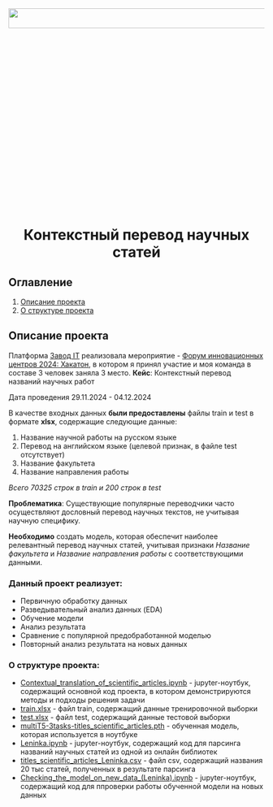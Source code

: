<img src=https://s9.travelask.ru/uploads/post/000/020/141/main_image/facebook-f5a1973dacfb009d1f93161d2a5cddd5.jpg width=700px height=10%>

# <center> Контекстный перевод научных статей
  
## Оглавление
1. [Описание проекта](#описание-проекта)
2. [О структуре проекта](#о-структуре-проекта)


## Описание проекта
Платформа [Завод IT](https://zavodit.ru/) реализовала мероприятие - [Форум инновационных центров 2024: Хакатон](https://zavodit.ru/ru/calendar/event/64), в котором я принял участие и моя команда в составе 3 человек заняла 3 место. 
**Кейс**: Контекстный перевод названий научных работ

Дата проведения
29.11.2024 - 04.12.2024

В качестве входных данных  **были предоставлены** файлы train и test в формате **xlsx**, содержащие следующие данные:
1. Название научной работы на русском языке
2. Перевод на английском языке (целевой признак, в файле test отсутствует)
3. Название факультета
4. Название направления работы
   
*Всего 70325 строк в train и 200 строк в test*
   
**Проблематика**: Существующие популярные переводчики часто осуществляют дословный перевод научных текстов, не учитывая научную специфику.

**Необходимо** создать модель, которая обеспечит наиболее релевантный перевод научных статей, учитывая признаки *Название факультета* и *Название направления работы* с соответствующими данными.

### Данный проект реализует:
* Первичную обработку данных
* Разведывательный анализ данных (EDA)
* Обучение модели
* Анализ результата
* Сравнение с популярной предобработанной моделью
* Повторный анализ результата на новых данных

### О структуре проекта:
* [Contextual_translation_of_scientific_articles.ipynb](Contextual_translation_of_scientific_articles.ipynb) - jupyter-ноутбук, содержащий основной код проекта, в котором демонстрируются методы и подходы решения задачи
* [train.xlsx](train.xlsx) - файл train, содержащий данные тренировочной выборки
* [test.xlsx](test.xlsx) - файл test, содержащий данные тестовой выборки
* [multiT5-3tasks-titles_scientific_articles.pth](https://drive.google.com/file/d/1s7xSJ-D5QSvd1UIg7KExHXi1tDNXvVZg/view?usp=drive_link) - обученная модель, которая используется в ноутбуке
* [Leninka.ipynb](Leninka.ipynb) - jupyter-ноутбук, содержащий код для парсинга названий научных статей из одной из онлайн библиотек
* [titles_scientific_articles_Leninka.csv](titles_scientific_articles_Leninka.csv) - файл csv, содержащий названия 20 тыс статей, полученных в результате парсинга
* [Checking_the_model_on_new_data_(Leninka).ipynb](Checking_the_model_on_new_data_(Leninka).ipynb) - jupyter-ноутбук, содержащий код для ппроверки работы обученной модели на новых данных

